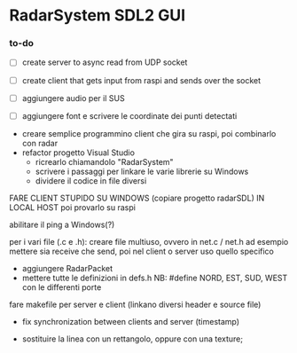 # RadarSystem SDL2 GUI

### to-do
- [ ] create server to async read from UDP socket
- [ ] create client that gets input from raspi and sends over the socket
- [ ] aggiungere audio per il SUS
- [ ] aggiungere font e scrivere le coordinate dei punti detectati


- creare semplice programmino client che gira su raspi, poi combinarlo con radar
- refactor progetto Visual Studio 
	- ricrearlo chiamandolo "RadarSystem"
	- scrivere i passaggi per linkare le varie librerie su Windows
	- dividere il codice in file diversi

FARE CLIENT STUPIDO SU WINDOWS (copiare progetto radarSDL) IN LOCAL HOST poi provarlo su raspi

abilitare il ping a Windows(?)




per i vari file (.c e .h):
creare file multiuso, ovvero in net.c / net.h ad esempio mettere sia receive che send, poi nel client o server uso quello specifico

- aggiungere RadarPacket
- mettere tutte le definizioni in defs.h
	NB: #define NORD, EST, SUD, WEST con le differenti porte
	
fare makefile per server e client (linkano diversi header e source file)


- fix synchronization between clients and server (timestamp)


- sostituire la linea con un rettangolo, oppure con una texture;